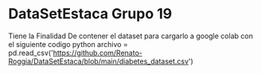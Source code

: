 # DataSetEstaca Grupo 19
Tiene la Finalidad De contener el dataset para cargarlo a google colab con el siguiente codigo python
archivo = pd.read_csv('https://github.com/Renato-Roggia/DataSetEstaca/blob/main/diabetes_dataset.csv') 
